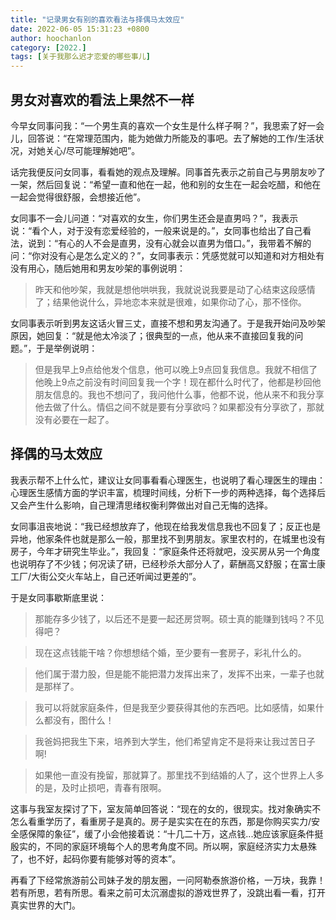```yaml
---
title: "记录男女有别的喜欢看法与择偶马太效应"
date: 2022-06-05 15:31:23 +0800
author: hoochanlon
category: [2022.]
tags: [关于我那么迟才恋爱的哪些事儿]
---
```


## 男女对喜欢的看法上果然不一样

今早女同事问我：“一个男生真的喜欢一个女生是什么样子啊？”，我思索了好一会儿，回答说：“在常理范围内，能为她做力所能及的事吧。去了解她的工作/生活状况，对她关心/尽可能理解她吧”。

话完我便反问女同事，看看她的观点及理解。同事首先表示之前自己与男朋友吵了一架，然后回复说：“希望一直和他在一起，他和别的女生在一起会吃醋，和他在一起会觉得很舒服，会想接近他”。

<!-- more -->

女同事不一会儿问道：“对喜欢的女生，你们男生还会是直男吗？”，我表示说：“看个人，对于没有恋爱经验的，一般来说是的。”，女同事也给出了自己看法，说到：“有心的人不会是直男，没有心就会以直男为借口。”，我带着不解的问：“你对没有心是怎么定义的？”，女同事表示：凭感觉就可以知道和对方相处有没有用心，随后她用和男友吵架的事例说明：

> 昨天和他吵架，我就是想他哄哄我，我就说说我要是动了心结束这段感情了；结果他说什么，异地恋本来就是很难，如果你动了心，那不怪你。

女同事表示听到男友这话火冒三丈，直接不想和男友沟通了。于是我开始问及吵架原因，她回复：“就是他太冷淡了；很典型的一点，他从来不直接回复我的问题。”，于是举例说明：

> 但是我早上9点给他发个信息，他可以晚上9点回复我信息。我就不相信了他晚上9点之前没有时间回复我一个字！现在都什么时代了，他都是秒回他朋友信息的。我也不想问了，我问他什么事，他都不说，他从来不和我分享他去做了什么。情侣之间不就是要有分享欲吗？如果都没有分享欲了，那就没有必要在一起了。

## 择偶的马太效应

我表示帮不上什么忙，建议让女同事看看心理医生，也说明了看心理医生的理由：心理医生感情方面的学识丰富，梳理时间线，分析下一步的两种选择，每个选择后又会产生什么影响，自己理清思绪权衡利弊做出对自己无悔的选择。

女同事沮丧地说：“我已经想放弃了，他现在给我发信息我也不回复了；反正也是异地，他家条件也就是那么一般，那里找不到男朋友。家里农村的，在城里也没有房子，今年才研究生毕业。”，我回复：“家庭条件还将就吧，没买房从另一个角度也说明存了不少钱；何况读了研，已经秒杀大部分人了，薪酬高又舒服；在富士康工厂/大街公交火车站上，自己还听闻过更差的”。

于是女同事歇斯底里说：

> 那能存多少钱了，以后还不是要一起还房贷啊。硕士真的能赚到钱吗？不见得吧？

> 现在这点钱能干啥？你想想结个婚，至少要有一套房子，彩礼什么的。

> 他们属于潜力股，但是能不能把潜力发挥出来了，发挥不出来，一辈子也就是那样了。

> 我可以将就家庭条件，但是我至少要获得其他的东西吧。比如感情，如果什么都没有，图什么！

> 我爸妈把我生下来，培养到大学生，他们希望肯定不是将来让我过苦日子啊!

> 如果他一直没有挽留，那就算了。那里找不到结婚的人了，这个世界上人多的是，及时止损吧，青春有限啊。

这事与我室友探讨了下，室友简单回答说：“现在的女的，很现实。找对象确实不怎么看重学历了，看重房子是真的。房子是实实在在的东西，那是你购买实力/安全感保障的象征”，缓了小会他接着说：“十几二十万，这点钱...她应该家庭条件挺殷实的，不同的家庭环境每个人的思考角度不同。所以啊，家庭经济实力太悬殊了，也不好，起码你要有能够对等的资本”。

再看了下经常旅游前公司妹子发的朋友圈，一问阿勒泰旅游价格，一万块，我靠！若有所思，若有所思。看来之前可太沉溺虚拟的游戏世界了，没跳出看一看，打开真实世界的大门。